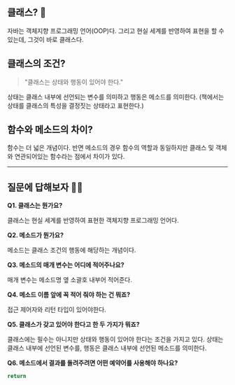 ## 클래스? 🤔

자바는 객체지향 프로그래밍 언어(OOP)다. 그리고 현실 세계를 반영하여 표현을 할 수 있는데, 그것이 바로 클래스다.

## 클래스의 조건?

>"클래스는 상태와 행동이 있어야 한다."

상태는 클래스 내부에 선언되는 변수를 의미하고 행동은 메소드를 의미한다. (책에서는 상태를 클래스의 특성을 결정짓는 상태라고 표현한다.)

## 함수와 메소드의 차이?

함수는 더 넓은 개념이다. 반면 메소드의 경우 함수의 역할과 동일하지만 클래스 및 객체와 연관되어있는 함수라는 점에서 차이가 있다.

---

## 질문에 답해보자 💁‍♂️

**Q1. 클래스는 뭔가요?**

클래스는 현실 세계를 반영하여 표현한 객체지향 프로그래밍 언어다. 

**Q2. 메소드가 뭔가요?**

메소드는 클래스 조건의 행동에 해당하는 개념이다.

**Q3. 메소드의 매개 변수는 어디에 적어주나요?**

매개 변수는 메소드명 옆 소괄호 내부어 적어준다.

**Q4. 메소드 이름 앞에 꼭 적어 줘야 하는 건 뭐죠?**

접근 제어자와 리턴 타입이 있어야한다.

**Q5. 클래스가 갖고 있어야 한다고 한 두 가지가 뭐죠?**

클래스에는 필수는 아니지만 상태와 행동이 있어야 한다는 조건을 가지고 있다. 상태는 클래스 내부에 선언된 변수를, 행동은 클래스 내부에 선언된 메소드를 의미한다.

**Q6. 메소드에서 결과를 돌려주려면 어떤 예약어를 사용해야 하나요?**

```java
return
```